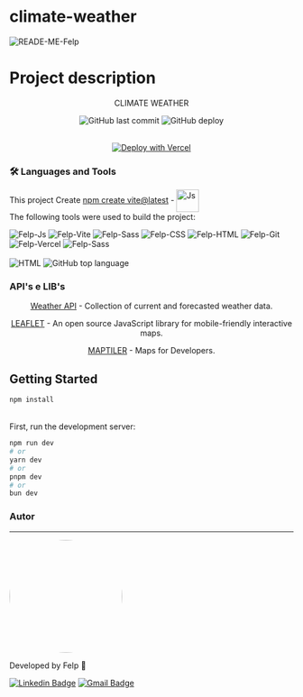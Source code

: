 # climate-weather


![READE-ME-Felp](https://github.com/felipedamazio/climate-weather/assets/71530559/f01f42f0-44ee-47c3-9bdb-e75a4bdca601)


# Project description
<p align="center">CLIMATE WEATHER</p>


<div align="center">
<img alt="GitHub last commit" src="https://img.shields.io/github/last-commit/felipedamazio/climate-weather?style=for-the-badge">
<img alt="GitHub deploy" src="https://img.shields.io/github/deployments/felipedamazio/felps-portifolio/production?style=for-the-badge&logo=vercel">
   
<br>
<br>
   
   [![Deploy with Vercel](https://vercel.com/button)](https://climate-weather.vercel.app/)
   
</div>
   
### 🛠 Languages and Tools
This project Create [npm create vite@latest](https://vitejs.dev/guide/) - <img align="center" alt="Js" height="40" width="40" src="https://devicons.railway.app/i/vitejs.svg" />
<br>
The following tools were used to build the project:
<br>

 <div style="display: inline_block">  
 <img  alt="Felp-Js"  src="https://img.shields.io/badge/JavaScript-F7DF1E?style=for-the-badge&logo=javascript&logoColor=black"> 
 <img  alt="Felp-Vite"  src="https://img.shields.io/badge/vite-%23646CFF.svg?style=for-the-badge&logo=vite&logoColor=white"> 
 <img  alt="Felp-Sass" src="https://img.shields.io/badge/Sass-CC6699?style=for-the-badge&logo=sass&logoColor=white"> 
 <img  alt="Felp-CSS"  src="https://img.shields.io/badge/CSS3-1572B6?style=for-the-badge&logo=css3&logoColor=white"> 
 <img  alt="Felp-HTML" src="https://img.shields.io/badge/HTML5-E34F26?style=for-the-badge&logo=html5&logoColor=white">
 <img  alt="Felp-Git" src="https://img.shields.io/badge/GIT-E44C30?style=for-the-badge&logo=git&logoColor=white">
 <img  alt="Felp-Vercel" src="https://img.shields.io/badge/vercel-%23000000.svg?style=for-the-badge&logo=vercel&logoColor=white">  
 <img  alt="Felp-Sass" src="https://aleen42.github.io/badges/src/photoshop.svg"> 
</div>  
<br>
 <div style="display: inline_block">  
<img alt="HTML" src="https://img.shields.io/badge/Made%20for-VSCode-1f425f.svg">
<img alt="GitHub top language" src="https://img.shields.io/github/languages/top/felipedamazio/climate-weather">
</div>

### API's e LIB's
<p align="center"><a href="https://openweathermap.org/api">Weather API</a> - Collection of current and forecasted weather data.
</p>
<p align="center"><a href="https://leafletjs.com/examples/quick-start/">LEAFLET</a> - An open source JavaScript library
for mobile-friendly interactive maps.
</p>
<p align="center"><a href="https://leafletjs.com/examples/quick-start/">MAPTILER</a> - Maps for Developers.
</p>

## Getting Started
```bash
npm install
```
<br>
First, run the development server:

```bash
npm run dev
# or
yarn dev
# or
pnpm dev
# or
bun dev
```

### Autor
---

<a href="https://www.linkedin.com/in/felipe-damazio/">
<img width="200" style="border-radius: 50%;" src="https://media.licdn.com/dms/image/D4D03AQEGbvDY5m-KrQ/profile-displayphoto-shrink_800_800/0/1710867005445?e=1717027200&v=beta&t=nWqsHp4WncDPxNYsxrRgKn5KmBPKUJRp9Oetw2y8wNo">  
 </a>
 
Developed by Felp 🚀

[![Linkedin Badge](https://img.shields.io/badge/-Felipe-blue?style=flat-square&logo=Linkedin&logoColor=white&link=https://www.linkedin.com/in/felipe-damazio/)](https://www.linkedin.com/in/felipe-damazio/) 
[![Gmail Badge](https://img.shields.io/badge/-lipjb@hotmail.com-c14438?style=flat-square&logo=Gmail&logoColor=white&link=mailto:lipjb@hotmail.com)](mailto:lipjb@hotmail.com)






